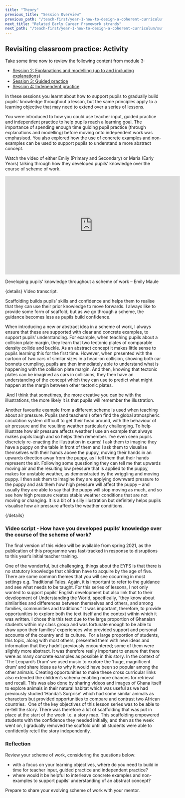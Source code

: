 ```yaml
---
title: "Theory"
previous_title: "Session Overview"
previous_path: "/teach-first/year-1-how-to-design-a-coherent-curriculum/summer-week-5-ect-session-overview"
next_title: "Related Early Career Framework strands"
next_path: "/teach-first/year-1-how-to-design-a-coherent-curriculum/summer-week-5-ect-related-early-career-framework-strands"
---
```


## Revisiting classroom practice: Activity

Take some time now to review the following content from module 3:

- [Session 2: Explanations and modelling (up to and including explanations)](/teach-first/year-1-what-makes-classroom-practice-effective#week-2-explanations-and-modelling)
- [Session 3: Guided practice](/teach-first/year-1-what-makes-classroom-practice-effective#week-3-guided-practice)
- [Session 4: Independent practice](/teach-first/year-1-what-makes-classroom-practice-effective#week-4-independent-practice)

In these sessions you learnt about how to support pupils to gradually build pupils’ knowledge throughout a lesson, but the same principles apply to a learning objective that may need to extend over a series of lessons.

You were introduced to how you could use teacher input, guided practice and independent practice to help pupils reach a learning goal. The importance of spending enough time guiding pupil practice (through explanations and modelling) before moving onto independent work was emphasised. You also explored how the use of concrete examples and non-examples can be used to support pupils to understand a more abstract concept.

Watch the video of either Emily (Primary and Secondary) or Maria (Early Years) talking through how they developed pupils’ knowledge over the course of scheme of work.

<iframe width="560" height="315" src="https://www.youtube.com/embed/W2JV2Oh2ORQ" title="YouTube video player" frameborder="0" allow="accelerometer; autoplay; clipboard-write; encrypted-media; gyroscope; picture-in-picture; web-share" allowfullscreen></iframe>

Developing pupils' knowledge throughout a scheme of work – Emily Maule

{details}
Video transcript.


  Scaffolding builds pupils’ skills and confidence and helps them to realise
  that they can use their prior knowledge to move forwards. I always like to
  provide some form of scaffold, but as we go through a scheme, the guidance
  becomes less as pupils build confidence. 



  When introducing a new or abstract idea in a scheme of work, I always ensure
  that these are supported with clear and concrete examples, to support pupils’
  understanding. For example, when teaching pupils about a collision plate
  margin, they learn that two tectonic plates of comparable density collide and
  buckle. As an abstract concept it makes little sense to pupils learning this
  for the first time. However, when presented with the cartoon of two cars of
  similar sizes in a head-on collision, showing both car bonnets crumpling,
  pupils are then immediately able to understand what is happening with the
  collision plate margin. And then, knowing that tectonic plates can be imagined
  as cars in collisions, they then have an understanding of the concept which
  they can use to predict what might happen at the margin between other tectonic
  plates.
 
   And I think that sometimes, the more creative you can be with the
  illustrations, the more likely it is that pupils will remember the
  illustration. 



  Another favourite example from a different scheme is used when teaching about
  air pressure. Pupils (and teachers!) often find the global atmospheric
  circulation system difficult to get their head around, with the behaviour of
  air pressure and the resulting weather particularly challenging. To help
  illustrate how air pressure affects weather I use an example that always makes
  pupils laugh and so helps them remember. I’ve even seen pupils discretely
  re-enacting the illustration in exams! I ask them to imagine they have a puppy
  on the table in front of them and I ask them to visualise themselves with
  their hands above the puppy, moving their hands in an upwards direction away
  from the puppy, as I tell them that their hands represent the air. Following
  some questioning they can tell me that upwards moving air and the resulting
  low pressure that is applied to the puppy, makes for unstable weather, as
  demonstrated by the wriggling and moving puppy. I then ask them to imagine
  they are applying downward pressure to the puppy and ask them how high
  pressure will affect the puppy – and usually they are able to say that the
  puppy will stop moving as much, and so see how high pressure creates stable
  weather conditions that are not moving or changing. It is a bit of a silly
  illustration but definitely helps pupils visualise how air pressure affects
  the weather conditions.

 {/details}

### Video script - How have you developed pupils’ knowledge over the course of the scheme of work?

The final version of this video will be available from spring 2021, as the publication of this programme was fast-tracked in response to disruptions to this year’s initial teacher training.

One of the wonderful, but challenging, things about the EYFS is that there is no statutory knowledge that children have to acquire by the age of five. There are some common themes that you will see occurring in most settings e.g. Traditional Tales. Again, it is important to refer to the guidance and see what needs to be taught. For this series of lessons, I not only wanted to support pupils’ English development but also link that to their development of Understanding the World, specifically, “they know about similarities and differences between themselves and others, and among families, communities and traditions.” It was important, therefore, to provide opportunities to explore both the text itself and the context within which it was written. I chose this this text due to the large proportion of Ghanaian students within my class group and was fortunate enough to be able to draw upon their families’ experiences who provided support and personal accounts of the country and its culture.&nbsp; For a large proportion of students, this topic, along with most others, presented them with new ideas and information that they hadn’t previously encountered; some of them were slightly more abstract. It was therefore really important to ensure that there were as many concrete examples as possible in this story. In the context of ‘The Leopard’s Drum’ we used music to explore the ‘huge, magnificent drum’ and share ideas as to why it would have been so popular among the other animals. Creating opportunities to make these cross curricular links also extended the children’s schema enabling more chances for retrieval and recall. This was also done by sharing videos and images of Ghana itself to explore animals in their natural habitat which was useful as we had previously studied ‘Handa’s Surprise’ which had some similar animals as characters but provided opportunities to compare and contrast two African countries.&nbsp; One of the key objectives of this lesson series was to be able to re-tell the story. There was therefore a lot of scaffolding that was put in place at the start of the week i.e. a story map. This scaffolding empowered students with the confidence they needed initially, and then as the week went on, I gradually removed the scaffold until all students were able to confidently retell the story independently.

### Reflection

Review your scheme of work, considering the questions below:

- with a focus on your learning objectives, where do you need to build in
  time for teacher input, guided practice and independent practice?
- where would it be helpful to interleave concrete examples and non-examples
  to support pupils’ understanding of an abstract concept?

Prepare to share your evolving scheme of work with your mentor.
